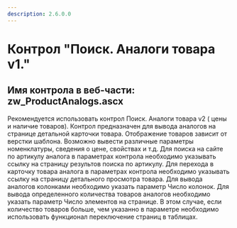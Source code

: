 ```yaml
---
description: 2.6.0.0
---
```


# Контрол "Поиск. Аналоги товара v1."

## Имя контрола в веб-части: zw\_ProductAnalogs.ascx

Рекомендуется использовать контрол Поиск. Аналоги товара v2 \( цены и наличие товаров\). Контрол предназначен для вывода аналогов на странице детальной карточки товара. Отображение товаров зависит от верстки шаблона. Возможно вывести различные параметры номенклатуры, сведения о цене, свойствах и т.д. Для поиска на сайте по артикулу аналога в параметрах контрола необходимо указывать ссылку на страницу результов поиска по артикулу. Для перехода в карточку товара аналога в параметрах контрола необходимо указывать ссылку на страницу детального просмотра товара. Для вывода аналогов колонками необходимо указать параметр Число колонок. Для вывода определенного количества товаров аналогов необходимо указать параметр Число элементов на странице. В этом случае, если количество товаров больше, чем указанно в параметре необходимо использовать функционал переключение страниц в таблицах.

